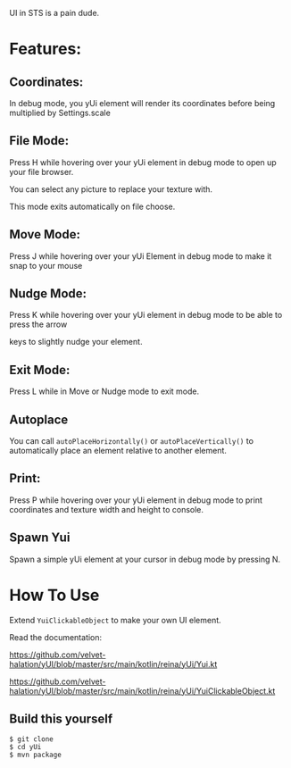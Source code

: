 UI in STS is a pain dude.

# Features:

 ## Coordinates:
 
  In debug mode, you yUi element will render its coordinates before being multiplied by Settings.scale
  
 ## File Mode:
 
  Press H while hovering over your yUi element in debug mode to open up your file browser.
  
  You can select any picture to replace your texture with.
  
  This mode exits automatically on file choose.
  
 ## Move Mode:
 
  Press J while hovering over your yUi Element in debug mode to make it snap to your mouse
  
 ## Nudge Mode:
 
  Press K while hovering over your yUi element in debug mode to be able to press the arrow
  
  keys to slightly nudge your element.
  
 ## Exit Mode:
 
  Press L while in Move or Nudge mode to exit mode.
  
 ## Autoplace
 
  You can call `autoPlaceHorizontally()` or `autoPlaceVertically()` to automatically place an element relative to another element.
 ## Print:
 
  Press P while hovering over your yUi element in debug mode to print coordinates and texture width and height to console.
  
  ## Spawn Yui
  
   Spawn a simple yUi element at your cursor in debug mode by pressing N.


# How To Use

Extend `YuiClickableObject` to make your own UI element. 

Read the documentation:

https://github.com/velvet-halation/yUI/blob/master/src/main/kotlin/reina/yUi/Yui.kt

https://github.com/velvet-halation/yUI/blob/master/src/main/kotlin/reina/yUi/YuiClickableObject.kt

## Build this yourself
```
$ git clone
$ cd yUi
$ mvn package
```
